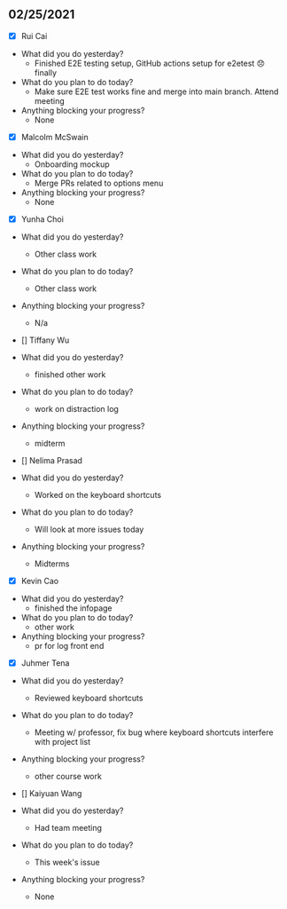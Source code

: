 
## 02/25/2021
 
- [x] Rui Cai 
- What did you do yesterday?
  - Finished E2E testing setup, GitHub actions setup for e2etest :disappointed: finally
- What do you plan to do today?
  - Make sure E2E test works fine and merge into main branch. Attend meeting
- Anything blocking your progress?
  - None



- [x] Malcolm McSwain
- What did you do yesterday?
  - Onboarding mockup
- What do you plan to do today?
  - Merge PRs related to options menu
- Anything blocking your progress?
  - None



- [x] Yunha Choi
- What did you do yesterday?
  - Other class work
- What do you plan to do today?
  - Other class work
- Anything blocking your progress?
  - N/a



- [] Tiffany Wu
- What did you do yesterday?
  - finished other work
- What do you plan to do today?
  - work on distraction log
- Anything blocking your progress?
  - midterm


- [] Nelima Prasad
- What did you do yesterday?
  - Worked on the keyboard shortcuts
- What do you plan to do today?
  - Will look at more issues today
- Anything blocking your progress?
  - Midterms


- [x] Kevin Cao
- What did you do yesterday?
  - finished the infopage
- What do you plan to do today?
  - other work
- Anything blocking your progress?
  - pr for log front end



- [x] Juhmer Tena
- What did you do yesterday?
  - Reviewed keyboard shortcuts
- What do you plan to do today?
  - Meeting w/ professor, fix bug where keyboard shortcuts interfere with project list
- Anything blocking your progress?
  - other course work


- [] Kaiyuan Wang
- What did you do yesterday?
  - Had team meeting
- What do you plan to do today?
  - This week's issue
- Anything blocking your progress?
  - None